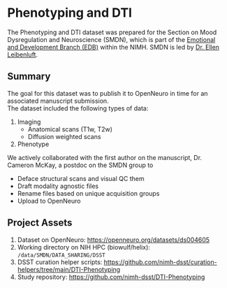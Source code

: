 # Phenotyping and DTI
The Phenotyping and DTI dataset was prepared for the Section on Mood Dysregulation and Neuroscience (SMDN), which is part of the [Emotional and Development Branch (EDB)](https://www.nimh.nih.gov/research/research-conducted-at-nimh/research-areas/clinics-and-labs/edb) within the NIMH. SMDN is led by [Dr. Ellen Leibenluft](https://www.nimh.nih.gov/research/research-conducted-at-nimh/principal-investigators/ellen-leibenluft).

## Summary
The goal for this dataset was to publish it to OpenNeuro in time for an associated manuscript submission.  
The dataset included the following types of data:
1. Imaging
   - Anatomical scans (T1w, T2w)
   - Diffusion weighted scans 
2. Phenotype

We actively collaborated with the first author on the manuscript, Dr. Cameron McKay, a postdoc on the SMDN group to 
* Deface structural scans and visual QC them
* Draft modality agnostic files
* Rename files based on unique acquisition groups
* Upload to OpenNeuro

## Project Assets
1. Dataset on OpenNeuro: https://openneuro.org/datasets/ds004605
2. Working directory on NIH HPC (biowulf/helix): `/data/SMDN/DATA_SHARING/DSST`
3. DSST curation helper scripts: https://github.com/nimh-dsst/curation-helpers/tree/main/DTI-Phenotyping
4. Study repository: https://github.com/nimh-dsst/DTI-Phenotyping



